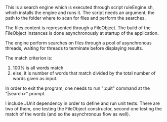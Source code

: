This is a search engine which is executed through script ruleEngine.sh,
which installs the engine and runs it.
The script needs an argument, the path to the folder where to scan for files
and perform the searches.

The files content is represented through a FileObject.
The build of the FileObject instances is done asynchronously at startup of the application.

The engine perform searches on files through a pool of asynchronous threads,
waiting for threads to terminate before displaying results.

The match criterion is:
1) 100% is all words match
2) else, it is number of words that match divided by the total number of words given as input.

In order to exit the program, one needs to run ":quit" command at the
"|search>" prompt.

I include JUnit dependency in order to define and run unit tests.
There are two of them, one testing the FileObject constructor,
second one testing the match of the words (and so the asynchronous flow as well).